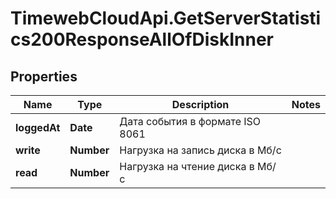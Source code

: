 # TimewebCloudApi.GetServerStatistics200ResponseAllOfDiskInner

## Properties

Name | Type | Description | Notes
------------ | ------------- | ------------- | -------------
**loggedAt** | **Date** | Дата события в формате ISO 8061 | 
**write** | **Number** | Нагрузка на запись диска в Мб/с | 
**read** | **Number** | Нагрузка на чтение диска в Мб/с | 


